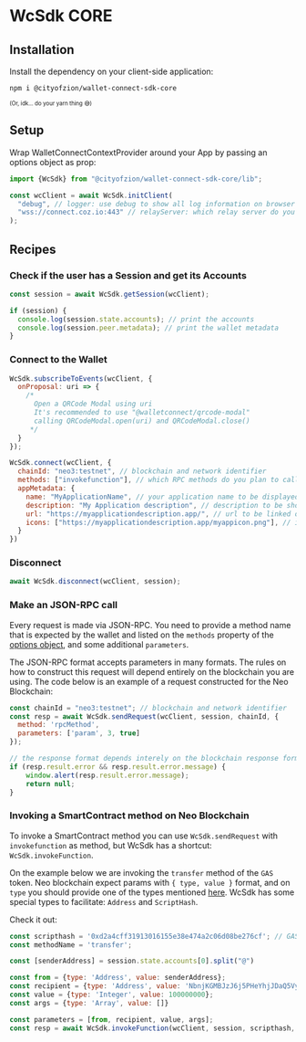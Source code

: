 # WcSdk CORE

## Installation
Install the dependency on your client-side application:
```
npm i @cityofzion/wallet-connect-sdk-core
```
<small><small>(Or, idk... do your yarn thing 😅)</small></small>

## Setup
Wrap WalletConnectContextProvider around your App by passing an options object as prop:
```jsx
import {WcSdk} from "@cityofzion/wallet-connect-sdk-core/lib";

const wcClient = await WcSdk.initClient(
  "debug", // logger: use debug to show all log information on browser console
  "wss://connect.coz.io:443" // relayServer: which relay server do you want to use, alternatively you can use "wss://relay.walletconnect.org"  
);
```

## Recipes

### Check if the user has a Session and get its Accounts
```js
const session = await WcSdk.getSession(wcClient);

if (session) {
  console.log(session.state.accounts); // print the accounts
  console.log(session.peer.metadata); // print the wallet metadata 
}
```

### Connect to the Wallet
```js
WcSdk.subscribeToEvents(wcClient, {
  onProposal: uri => {
    /*
      Open a QRCode Modal using uri
      It's recommended to use "@walletconnect/qrcode-modal"
      calling QRCodeModal.open(uri) and QRCodeModal.close()
     */
  }
});

WcSdk.connect(wcClient, {
  chainId: "neo3:testnet", // blockchain and network identifier
  methods: ["invokefunction"], // which RPC methods do you plan to call
  appMetadata: {
    name: "MyApplicationName", // your application name to be displayed on the wallet
    description: "My Application description", // description to be shown on the wallet
    url: "https://myapplicationdescription.app/", // url to be linked on the wallet
    icons: ["https://myapplicationdescription.app/myappicon.png"], // icon to be shown on the wallet
  }
})
```

### Disconnect
```js
await WcSdk.disconnect(wcClient, session);
```

### Make an JSON-RPC call
Every request is made via JSON-RPC. You need to provide a method name that is expected by the wallet and listed on
the `methods` property of the [options object](#setup), and some additional `parameters`.

The JSON-RPC format accepts parameters in many formats. The rules on how to construct this request will depend
entirely on the blockchain you are using. The code below is an example of a request constructed for the Neo Blockchain:

```js
const chainId = "neo3:testnet"; // blockchain and network identifier
const resp = await WcSdk.sendRequest(wcClient, session, chainId, {
  method: 'rpcMethod',
  parameters: ['param', 3, true]
});

// the response format depends interely on the blockchain response format
if (resp.result.error && resp.result.error.message) {
    window.alert(resp.result.error.message);
    return null;
}
```

### Invoking a SmartContract method on Neo Blockchain
To invoke a SmartContract method you can use `WcSdk.sendRequest` with `invokefunction` as method, but WcSdk
has a shortcut: `WcSdk.invokeFunction`.

On the example below we are invoking the `transfer` method of the `GAS` token. Neo blockchain expect params with
`{ type, value }` format, and on `type` you should provide one of the types mentioned
[here](https://github.com/neo-project/neo/blob/master/src/neo/SmartContract/ContractParameterType.cs).
WcSdk has some special types to facilitate: `Address` and `ScriptHash`.

Check it out:
```js
const scripthash = '0xd2a4cff31913016155e38e474a2c06d08be276cf'; // GAS token
const methodName = 'transfer';

const [senderAddress] = session.state.accounts[0].split("@")

const from = {type: 'Address', value: senderAddress};
const recipient = {type: 'Address', value: 'NbnjKGMBJzJ6j5PHeYhjJDaQ5Vy5UYu4Fv'};
const value = {type: 'Integer', value: 100000000};
const args = {type: 'Array', value: []}

const parameters = [from, recipient, value, args];
const resp = await WcSdk.invokeFunction(wcClient, session, scripthash, methodName, parameters);
```